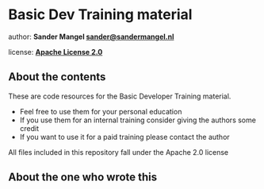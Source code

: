 # Basic Dev Training material

author: **Sander Mangel <sander@sandermangel.nl>**

license: [**Apache License 2.0**](https://github.com/sandermangel/basic-dev-training/blob/master/LICENSE)

## About the contents

These are code resources for the Basic Developer Training material.

- Feel free to use them for your personal education
- If you use them for an internal training consider giving the authors some credit
- If you want to use it for a paid training please contact the author

All files included in this repository fall under the Apache 2.0 license

## About the one who wrote this
